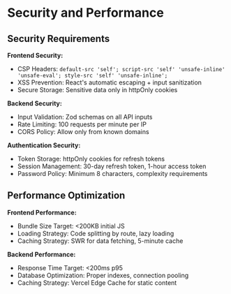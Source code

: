 # Security and Performance

## Security Requirements
**Frontend Security:**
- CSP Headers: `default-src 'self'; script-src 'self' 'unsafe-inline' 'unsafe-eval'; style-src 'self' 'unsafe-inline';`
- XSS Prevention: React's automatic escaping + input sanitization
- Secure Storage: Sensitive data only in httpOnly cookies

**Backend Security:**
- Input Validation: Zod schemas on all API inputs
- Rate Limiting: 100 requests per minute per IP
- CORS Policy: Allow only from known domains

**Authentication Security:**
- Token Storage: httpOnly cookies for refresh tokens
- Session Management: 30-day refresh token, 1-hour access token
- Password Policy: Minimum 8 characters, complexity requirements

## Performance Optimization
**Frontend Performance:**
- Bundle Size Target: <200KB initial JS
- Loading Strategy: Code splitting by route, lazy loading
- Caching Strategy: SWR for data fetching, 5-minute cache

**Backend Performance:**
- Response Time Target: <200ms p95
- Database Optimization: Proper indexes, connection pooling
- Caching Strategy: Vercel Edge Cache for static content
